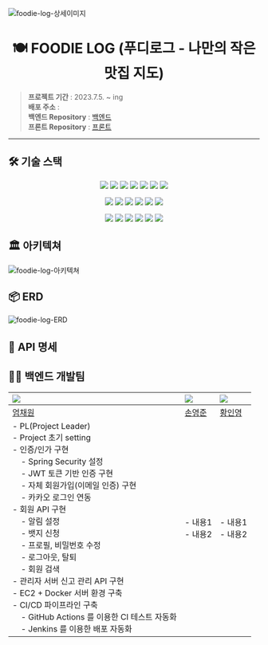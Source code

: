 ![foodie-log-상세이미지](https://github.com/FoodieLog/foodie-log-server/assets/65496092/89f52bbb-6ddc-4773-b4de-ba16ca61c620)

<div align=center><h1> 🍽️ FOODIE LOG (푸디로그 - 나만의 작은 맛집 지도) </h1></div>

> **프로젝트 기간** : 2023.7.5. ~ ing <br>
> **배포 주소** : <br>
> **백엔드 Repository** : [백엔드](https://github.com/FoodieLog/foodie-log-server) <br>
> **프론트 Repository** : [프론트](https://github.com/FoodieLog/foodie-log-client) <br>

---

## 🛠️ 기술 스택

<p align=center>
  <img src="https://img.shields.io/badge/Java (JDK 11)-437291?style=flat&logo=openjdk&logoColor=white">
  <img src="https://img.shields.io/badge/Spring Boot (2.7.14)-6DB33F?style=flat&logo=springboot&logoColor=white">
  <img src="https://img.shields.io/badge/Spring Data JPA-6DB33F?style=flat&logo=spring&logoColor=white">
  <img src="https://img.shields.io/badge/Spring Security-6DB33F?style=flat&logo=springsecurity&logoColor=white">
  <img src="https://img.shields.io/badge/JSON Web Tokens-000000?style=flat&logo=jsonwebtokens&logoColor=white">
  <img src="https://img.shields.io/badge/MySQL (8.0.34)-4479A1?style=flat&logo=mysql&logoColor=white">
  <img src="https://img.shields.io/badge/Redis-DC382D?style=flat&logo=redis&logoColor=white">
</p>

<p align=center>
  <img src="https://img.shields.io/badge/Gradle-02303A?style=flat&logo=gradle&logoColor=white">
  <img src="https://img.shields.io/badge/Github Actions-2088FF?style=flat&logo=github actions&logoColor=white">
  <img src="https://img.shields.io/badge/Jenkins-D24939?style=flat&logo=jenkins&logoColor=white">
  <img src="https://img.shields.io/badge/Amazon EC2-FF9900?style=flat&logo=amazonec2&logoColor=white">
  <img src="https://img.shields.io/badge/Amazon S3-569A31?style=flat&logo=amazons3&logoColor=white">
  <img src="https://img.shields.io/badge/Amazon Route 53-8C4FFF?style=flat&logo=amazonroute53&logoColor=white">
</p>

<p align=center>
  <img src="https://img.shields.io/badge/github-181717?style=flat&logo=github&logoColor=white">
  <img src="https://img.shields.io/badge/IntelliJ IDEA-000000?style=flat&logo=IntelliJ IDEA&logoColor=white">
  <img src="https://img.shields.io/badge/Postman-FF6C37?style=flat&logo=postman&logoColor=white">
  <img src="https://img.shields.io/badge/Swagger-85EA2D?style=flat&logo=swagger&logoColor=white">
  <img src="https://img.shields.io/badge/notion-000000?style=flat&logo=notion&logoColor=white">
  <img src="https://img.shields.io/badge/Discord-5865F2?style=flat&logo=discord&logoColor=white">
</p>

## 🏛️ 아키텍쳐

![foodie-log-아키텍쳐](https://github.com/FoodieLog/foodie-log-server/assets/65496092/510a661d-184f-47e8-88f6-88975075e969)

## 📦 ERD

![foodie-log-ERD](https://github.com/FoodieLog/foodie-log-server/assets/65496092/855d282c-c7c8-4908-989f-d0fab7c98348)

## 📄 API 명세

## 🧑‍💻 백엔드 개발팀

| ![](https://avatars.githubusercontent.com/u/65496092?v=4)                                                                                                                                                                                                                                                                                                                                                                                                                                                                                                                                                                                                       | ![](https://avatars.githubusercontent.com/u/84082544?v=4) | ![](https://avatars.githubusercontent.com/u/86757234?v=4) |
|:----------------------------------------------------------------------------------------------------------------------------------------------------------------------------------------------------------------------------------------------------------------------------------------------------------------------------------------------------------------------------------------------------------------------------------------------------------------------------------------------------------------------------------------------------------------------------------------------------------------------------------------------------------------|:----------------------------------------------------------|:----------------------------------------------------------|
| [엄채원](https://github.com/chaewon12)                                                                                                                                                                                                                                                                                                                                                                                                                                                                                                                                                                                                                             | [손영준](https://github.com/sohn919)                         | [황인영](https://github.com/inyoung0215)                     |
| - PL(Project Leader)<br/>- Project 초기 setting<br/>- 인증/인가 구현<br/>&nbsp;&nbsp;&nbsp;&nbsp;- Spring Security 설정<br/>&nbsp;&nbsp;&nbsp;&nbsp;- JWT 토큰 기반 인증 구현<br/>&nbsp;&nbsp;&nbsp;&nbsp;- 자체 회원가입(이메일 인증) 구현<br/>&nbsp;&nbsp;&nbsp;&nbsp;- 카카오 로그인 연동<br/>- 회원 API 구현<br/>&nbsp;&nbsp;&nbsp;&nbsp;- 알림 설정<br/>&nbsp;&nbsp;&nbsp;&nbsp;- 뱃지 신청<br/>&nbsp;&nbsp;&nbsp;&nbsp;- 프로필, 비밀번호 수정<br/>&nbsp;&nbsp;&nbsp;&nbsp;- 로그아웃, 탈퇴<br/>&nbsp;&nbsp;&nbsp;&nbsp;- 회원 검색<br/>- 관리자 서버 신고 관리 API 구현<br/>- EC2 + Docker 서버 환경 구축<br/>- CI/CD 파이프라인 구축<br/>&nbsp;&nbsp;&nbsp;&nbsp;- GitHub Actions 를 이용한 CI 테스트 자동화<br/>&nbsp;&nbsp;&nbsp;&nbsp;- Jenkins 를 이용한 배포 자동화 | - 내용1<br/> - 내용2                                          | - 내용1<br/> - 내용2                                          |

